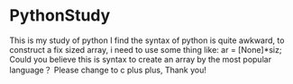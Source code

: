 # PythonStudy
This is my study of python
I find the syntax of python is quite awkward,
to construct a fix sized array, i need to use some thing like: ar = [None]*siz; 
Could you believe this is syntax to create an array by the most popular language？ 
Please change to c plus plus, Thank you!
